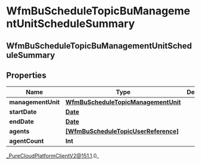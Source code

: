 # WfmBuScheduleTopicBuManagementUnitScheduleSummary

## WfmBuScheduleTopicBuManagementUnitScheduleSummary

## Properties

|Name | Type | Description | Notes|
|------------ | ------------- | ------------- | -------------|
| **managementUnit** | [**WfmBuScheduleTopicManagementUnit**](WfmBuScheduleTopicManagementUnit) |  | [optional] |
| **startDate** | [**Date**](Date) |  | [optional] |
| **endDate** | [**Date**](Date) |  | [optional] |
| **agents** | [**[WfmBuScheduleTopicUserReference]**](WfmBuScheduleTopicUserReference) |  | [optional] |
| **agentCount** | **Int** |  | [optional] |



_PureCloudPlatformClientV2@151.1.0_
